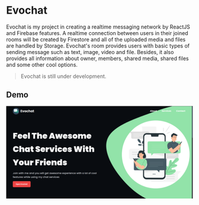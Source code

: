 # Evochat

Evochat is my project in creating a realtime messaging network by ReactJS and Firebase features. A realtime connection between users in their joined rooms will be created by Firestore and all of the uploaded media and files are handled by Storage. Evochat's room provides users with basic types of sending message such as text, image, video and file. Besides, it also provides all information about owner, members, shared media, shared files and some other cool options.

> Evochat is still under development.

## Demo

<p align="center"><img src="public/showcase.png" /></p>
